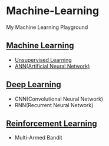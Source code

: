 # Machine-Learning  
My Machine Learning Playground  
  
## [Machine Learning](https://github.com/DonghaoQiao/Machine-Learning/tree/master/Machine%20Learning)  
* [Unsupervised Learning](https://github.com/DonghaoQiao/Machine-Learning/tree/master/Machine%20Learning/Unsupervised%20Learning)  
* [ANN(Artificial Neural Network)](https://github.com/DonghaoQiao/Machine-Learning/blob/master/Machine%20Learning/Perceptron%26Adaline.py)  
  
## [Deep Learning](https://github.com/DonghaoQiao/Machine-Learning/tree/master/Deep%20Learning)  
* CNN(Convolutional Neural Network)  
* RNN(Recurrent Neural Network)  
## [Reinforcement Learning](https://github.com/DonghaoQiao/Machine-Learning/tree/master/Reinforcement%20Learning)  
* Multi-Armed Bandit  
